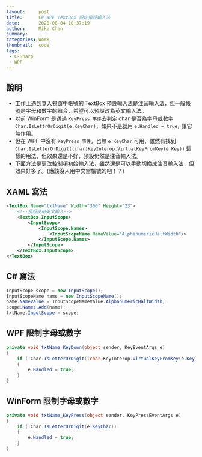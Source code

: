 ```yaml
---
layout:     post
title:      C# WPF TextBox 設定預設輸入法
date:       2020-08-04 10:37:19
author:     Mike Chen
summary:    
categories: Work
thumbnail:  code
tags:
 - C-Sharp
 - WPF
---
```



## 說明
* 工作上遇到登入視窗中帳號的 TextBox 預設輸入法是注音輸入法，但一般帳號是字母和數字的組合，希望可以預設改為英文輸入法。
* 以前 WinForm 是透過 `KeyPress 事件`去判定 char 是否為字母或數字 `Char.IsLettrOrDigit(e.KeyChar)`，如果不是就用 `e.Handled = true;` 讓它無作用。
* 但在 WPF 中沒有 `KeyPress 事件`，也無 `e.KeyChar` 可用，雖然有找到 `Char.IsLetterOrDigit((char)KeyInterop.VirtualKeyFromKey(e.Key))` 這樣的用法，但效果還是不好，預設仍然是注音輸入法。
* 下面方法是更改控制項初始輸入法，雖然還是可以手動切換成注音輸入法，但效果好多了。(應該沒人用中文當帳號的吧！？)

## XAML 寫法

```xml
<TextBox Name="txtName" Width="300" Height="23">
    <!--預設使用英文輸入-->
    <TextBox.InputScope>
        <InputScope>
            <InputScope.Names>
                <InputScopeName NameValue="AlphanumericHalfWidth"/>
            </InputScope.Names>
        </InputScope>
    </TextBox.InputScope>
</TextBox>
```

## C# 寫法

```csharp
InputScope scope = new InputScope();
InputScopeName name = new InputScopeName();
name.NameValue = InputScopeNameValue.AlphanumericHalfWidth;
scope.Names.Add(name);
txtName.InputScope = scope;
```


## WPF 限制字母或數字

```csharp
private void txtName_KeyDown(object sender, KeyEventArgs e)
{
    if (!Char.IsLetterOrDigit((char)KeyInterop.VirtualKeyFromKey(e.Key)))
    {
        e.Handled = true;
    }
}
```

## WinForm 限制字母或數字

```csharp
private void txtName_KeyPress(object sender, KeyPressEventArgs e)
{
    if (!Char.IsLetterOrDigit(e.KeyChar))
    {
        e.Handled = true;
    }
}
```